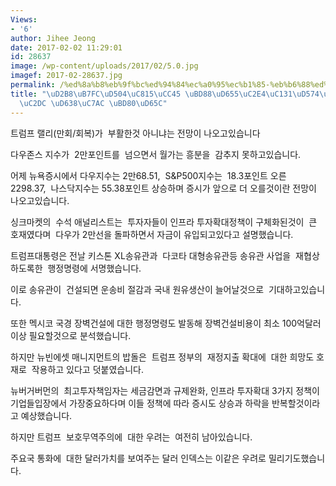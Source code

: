 ```yaml
---
Views:
- '6'
author: Jihee Jeong
date: 2017-02-02 11:29:01
id: 28637
image: /wp-content/uploads/2017/02/5.0.jpg
imagef: 2017-02-28637.jpg
permalink: /%ed%8a%b8%eb%9f%bc%ed%94%84%ec%a0%95%ec%b1%85-%eb%b6%88%ed%99%95%ec%8b%a4%ec%84%b1%ed%95%b4%ec%86%8c-%ec%a6%9d%ec%8b%9c-%ed%98%b8%ec%9e%ac-%eb%b6%80%ed%99%9c/
title: "\uD2B8\uB7FC\uD504\uC815\uCC45 \uBD88\uD655\uC2E4\uC131\uD574\uC18C, \uC99D\
  \uC2DC \uD638\uC7AC \uBD80\uD65C"
---
```


트럼프 랠리(만회/회복)가  부활한것 아니냐는 전망이 나오고있습니다

다우존스 지수가  2만포인트를  넘으면서 월가는 흥분을  감추지 못하고있습니다.

어제 뉴욕증시에서 다우지수는 2만68.51,  S&P500지수는  18.3포인트 오른 2298.37,  나스닥지수는 55.38포인트 상승하며 증시가 앞으로 더 오를것이란 전망이 나오고있습니다.

싱크마켓의  수석 애널리스트는  투자자들이 인프라 투자확대정책이 구체화된것이  큰 호재였다며  다우가 2만선을 돌파하면서 자금이 유입되고있다고 설명했습니다.

트럼프대통령은 전날 키스톤 XL송유관과  다코타 대형송유관등 송유관 사업을  재협상하도록한  행정명령에 서명했습니다.

이로 송유관이  건설되면 운송비 절감과 국내 원유생산이 늘어날것으로  기대하고있습니다.

또한 멕시코 국경 장벽건설에 대한 행정명령도 발동해 장벽건설비용이 최소 100억달러이상 필요할것으로 분석했습니다.

하지만 뉴빈에셋 매니지먼트의 밥돌은  트럼프 정부의  재정지출 확대에  대한 희망도 호재로  작용하고 있다고 덧붙였습니다.

뉴버거버먼의  최고투자책임자는 세금감면과 규제완화, 인프라 투자확대 3가지 정책이 기업들입장에서 가장중요하다며 이들 정책에 따라 증시도 상승과 하락을 반복할것이라고 예상했습니다.

하지만 트럼프  보호무역주의에  대한 우려는  여전히 남아있습니다.

주요국 통화에  대한 달러가치를 보여주는 달러 인덱스는 이같은 우려로 밀리기도했습니다.

&nbsp;

&nbsp;